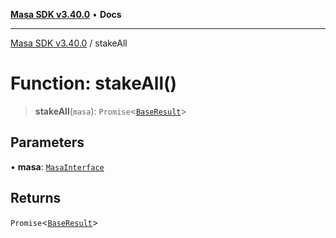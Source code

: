 [**Masa SDK v3.40.0**](../README.md) • **Docs**

***

[Masa SDK v3.40.0](../globals.md) / stakeAll

# Function: stakeAll()

> **stakeAll**(`masa`): `Promise`\<[`BaseResult`](../interfaces/BaseResult.md)\>

## Parameters

• **masa**: [`MasaInterface`](../interfaces/MasaInterface.md)

## Returns

`Promise`\<[`BaseResult`](../interfaces/BaseResult.md)\>
